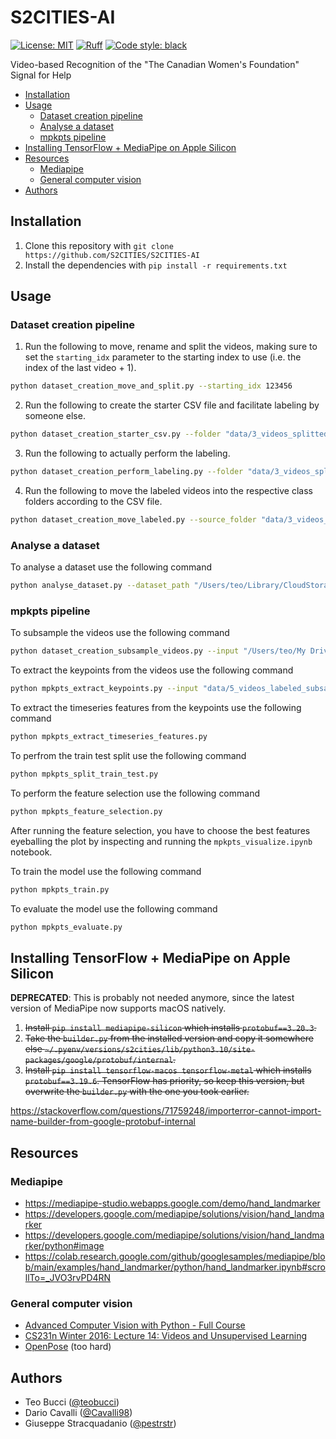 <!-- omit from toc -->
# S2CITIES-AI
[![License: MIT](https://img.shields.io/badge/license-MIT-green)](LICENSE)
[![Ruff](https://img.shields.io/endpoint?url=https://raw.githubusercontent.com/charliermarsh/ruff/main/assets/badge/v2.json)](https://github.com/astral-sh/ruff)
[![Code style: black](https://img.shields.io/badge/code%20style-black-black)](https://github.com/psf/black)

Video-based Recognition of the "The Canadian Women's Foundation" Signal for Help

- [Installation](#installation)
- [Usage](#usage)
  - [Dataset creation pipeline](#dataset-creation-pipeline)
  - [Analyse a dataset](#analyse-a-dataset)
  - [mpkpts pipeline](#mpkpts-pipeline)
- [Installing TensorFlow + MediaPipe on Apple Silicon](#installing-tensorflow--mediapipe-on-apple-silicon)
- [Resources](#resources)
  - [Mediapipe](#mediapipe)
  - [General computer vision](#general-computer-vision)
- [Authors](#authors)

## Installation

1. Clone this repository with `git clone https://github.com/S2CITIES/S2CITIES-AI`
2. Install the dependencies with `pip install -r requirements.txt`

## Usage

### Dataset creation pipeline

1. Run the following to move, rename and split the videos, making sure to set the `starting_idx` parameter to the starting index to use (i.e. the index of the last video + 1).
```bash
python dataset_creation_move_and_split.py --starting_idx 123456
```
2. Run the following to create the starter CSV file and facilitate labeling by someone else.
```bash
python dataset_creation_starter_csv.py --folder "data/3_videos_splitted" --csv_filename "data/labels.csv"
```
3. Run the following to actually perform the labeling.
```bash
python dataset_creation_perform_labeling.py --folder "data/3_videos_splitted" --csv_filename "data/labels.csv"
```
4. Run the following to move the labeled videos into the respective class folders according to the CSV file.
```bash
python dataset_creation_move_labeled.py --source_folder "data/3_videos_splitted" --destination_folder "data/4_videos_labeled" --csv_filename "data/labels.csv"
```

### Analyse a dataset

To analyse a dataset use the following command

```bash
python analyse_dataset.py --dataset_path "/Users/teo/Library/CloudStorage/OneDrive-PolitecnicodiMilano/ASP/S2Cities/S2C - Machine Learning/Dataset/S2Cities_Dataset_Collection"
```

### mpkpts pipeline

To subsample the videos use the following command

```bash
python dataset_creation_subsample_videos.py --input "/Users/teo/My Drive (s2cities.project@gmail.com)/DRIVE S2CITIES/Artificial Intelligence/SFH_Dataset_S2CITIES/SFH_Dataset_S2CITIES_raw_extended_negatives" --output "data/5_videos_labeled_subsampled"
```

To extract the keypoints from the videos use the following command

```bash
python mpkpts_extract_keypoints.py --input "data/5_videos_labeled_subsampled" --output "data/6_features_extracted"
```

To extract the timeseries features from the keypoints use the following command

```bash
python mpkpts_extract_timeseries_features.py
```

To perfrom the train test split use the following command

```bash
python mpkpts_split_train_test.py
```

To perform the feature selection use the following command

```bash
python mpkpts_feature_selection.py
```

After running the feature selection, you have to choose the best features eyeballing the plot by inspecting and running the `mpkpts_visualize.ipynb` notebook.

To train the model use the following command

```bash
python mpkpts_train.py
```

To evaluate the model use the following command

```bash
python mpkpts_evaluate.py
```



## Installing TensorFlow + MediaPipe on Apple Silicon

**DEPRECATED**: This is probably not needed anymore, since the latest version of MediaPipe now supports macOS natively.

1. ~~Install `pip install mediapipe-silicon` which installs `protobuf==3.20.3`.~~
2. ~~Take the `builder.py` from the installed version and copy it somewhere else `~/.pyenv/versions/s2cities/lib/python3.10/site-packages/google/protobuf/internal`.~~
3. ~~Install `pip install tensorflow-macos tensorflow-metal` which installs `protobuf==3.19.6`. TensorFlow has priority, so keep this version, but overwrite the `builder.py` with the one you took earlier.~~

https://stackoverflow.com/questions/71759248/importerror-cannot-import-name-builder-from-google-protobuf-internal

## Resources

### Mediapipe

- https://mediapipe-studio.webapps.google.com/demo/hand_landmarker
- https://developers.google.com/mediapipe/solutions/vision/hand_landmarker
- https://developers.google.com/mediapipe/solutions/vision/hand_landmarker/python#image
- https://colab.research.google.com/github/googlesamples/mediapipe/blob/main/examples/hand_landmarker/python/hand_landmarker.ipynb#scrollTo=_JVO3rvPD4RN

### General computer vision

- [Advanced Computer Vision with Python - Full Course](https://www.youtube.com/watch?v=01sAkU_NvOY)
- [CS231n Winter 2016: Lecture 14: Videos and Unsupervised Learning](https://www.youtube.com/watch?v=ekyBklxwQMU)
- [OpenPose](https://github.com/CMU-Perceptual-Computing-Lab/openpose) (too hard)

## Authors

- Teo Bucci ([@teobucci](https://github.com/teobucci))
- Dario Cavalli ([@Cavalli98](https://github.com/Cavalli98))
- Giuseppe Stracquadanio ([@pestrstr](https://github.com/pestrstr))
